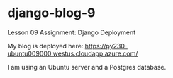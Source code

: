 # django-blog-9
Lesson 09 Assignment: Django Deployment


My blog is deployed here: https://py230-ubuntu009000.westus.cloudapp.azure.com/

I am using an Ubuntu server and a Postgres database.